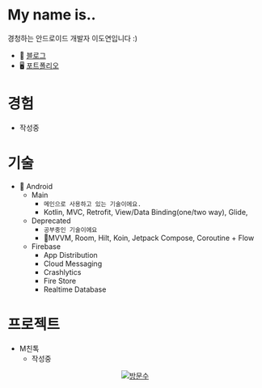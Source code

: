 # My name is..
경청하는 안드로이드 개발자 이도연입니다 :)

- 📨 [블로그](https://velog.io/@simon3397)
- 🖥 [포트폴리오](https://www.notion.so/12efe4f22d974b70825b7df9358028c6)

# 경험
- 작성중

# 기술
- 🤖 Android
   - Main
      - `메인으로 사용하고 있는 기술이에요.`
      - Kotlin, MVC, Retrofit, View/Data Binding(one/two way), Glide, 
   - Deprecated
      - `공부중인 기술이에요`
      - MVVM, Room, Hilt, Koin, Jetpack Compose, Coroutine + Flow
   - Firebase
      - App Distribution
      - Cloud Messaging
      - Crashlytics
      - Fire Store
      - Realtime Database

# 프로젝트
- M친톡
   - 작성중


<div align=center>
   
   [![방문수](https://hits.seeyoufarm.com/api/count/incr/badge.svg?url=https%3A%2F%2Fgithub.com%2Fkisa002)](https://hits.seeyoufarm.com) 	
   
</div>
